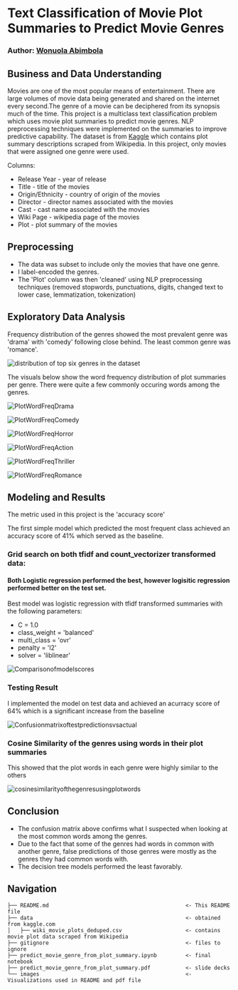 # Text Classification of Movie Plot Summaries to Predict Movie Genres

### Author: [Wonuola Abimbola](https://github.com/Wonuabimbola)

## Business and Data Understanding

Movies are one of the most popular means of entertainment. There are large volumes of movie data being generated and shared on the internet every second.The genre of a movie can be deciphered from its synopsis much of the time. This project is a multiclass text classification problem which uses movie plot summaries to predict movie genres. NLP preprocessing techniques were implemented on the summaries to improve predictive capability. The dataset is from [Kaggle](https://www.kaggle.com/jrobischon/wikipedia-movie-plots) which contains plot summary descriptions scraped from Wikipedia. In this project, only movies that were assigned one genre were used.

Columns:
* Release Year - year of release
* Title - title of the movies
* Origin/Ethnicity - country of origin of the movies
* Director - director names associated with the movies
* Cast - cast name associated with the movies
* Wiki Page - wikipedia page of the movies
* Plot - plot summary of the movies

## Preprocessing

- The data was subset to include only the movies that have one genre. 
- I label-encoded the genres. 
- The 'Plot' column was then 'cleaned' using NLP preprocessing techniques (removed stopwords, punctuations, digits, changed text to lower case, lemmatization, tokenization)

## Exploratory Data Analysis

Frequency distribution of the genres showed the most prevalent genre was 'drama' with 'comedy' following close behind. The least common genre was 'romance'.

![distribution of top six genres in the dataset](https://github.com/Wonuabimbola/movie_plot_project/blob/main/images/freqoftopgenres.png)

The visuals below show the word frequency distribution of plot summaries per genre. There were quite a few commonly occuring words among the genres.

![PlotWordFreqDrama](https://github.com/Wonuabimbola/movie_plot_project/blob/main/images/freqdistofwordsinplotsummaryfordramagenre.png)


![PlotWordFreqComedy](https://github.com/Wonuabimbola/movie_plot_project/blob/main/images/freqdistofwordsinplotsummaryforcomedygenre.png)


![PlotWordFreqHorror](https://github.com/Wonuabimbola/movie_plot_project/blob/main/images/freqdistofwordsinplotsummaryforhorrorgenre.png)


![PlotWordFreqAction](https://github.com/Wonuabimbola/movie_plot_project/blob/main/images/freqdistofwordsinplotsummaryforactiongenre.png)


![PlotWordFreqThriller](https://github.com/Wonuabimbola/movie_plot_project/blob/main/images/freqdistofwordsinplotsummaryforthrillergenre.png)


![PlotWordFreqRomance](https://github.com/Wonuabimbola/movie_plot_project/blob/main/images/freqdistofwordsinplotsummaryforromancegenre.png)


## Modeling and Results

The metric used in this project is the 'accuracy score'

The first simple model which predicted the most frequent class achieved an accuracy score of 41% which served as the baseline.

### Grid search on both tfidf and count_vectorizer transformed data:
#### Both Logistic regression performed the best, however logisitic regression performed better on the test set.
Best model was logistic regression with tfidf transformed summaries with the following parameters:
* C = 1.0
* class_weight = 'balanced'
* multi_class = 'ovr'
* penalty = 'l2'
* solver = 'liblinear'

![Comparisonofmodelscores](https://github.com/Wonuabimbola/movie_plot_project/blob/main/images/model_scores.png)

### Testing Result

I implemented the model on test data and achieved an acurracy score of 64% which is a significant increase from the baseline

![Confusionmatrixoftestpredictionsvsactual](https://github.com/Wonuabimbola/movie_plot_project/blob/main/images/confusionmatrix.png)

### Cosine Similarity of the genres using words in their plot summaries

This showed that the plot words in each genre were highly similar to the others

![cosinesimilarityofthegenresusingplotwords](https://github.com/Wonuabimbola/movie_plot_project/blob/main/images/cosinesimilarityofthegenresusingplotwords.png)

## Conclusion
* The confusion matrix above confirms what I suspected when looking at the most common words among the genres.
* Due to the fact that some of the genres had words in common with another genre, false predictions of those genres were mostly as the genres they had common words with.
* The decision tree models performed the least favorably.


## Navigation


```
├── README.md                                           <- This README file
├── data                                                <- obtained from kaggle.com
│   ├── wiki_movie_plots_deduped.csv                    <- contains movie plot data scraped from Wikipedia
├── gitignore                                           <- files to ignore
├── predict_movie_genre_from_plot_summary.ipynb         <- final notebook
├── predict_movie_genre_from_plot_summary.pdf           <- slide decks
└── images                                              <- Visualizations used in README and pdf file



